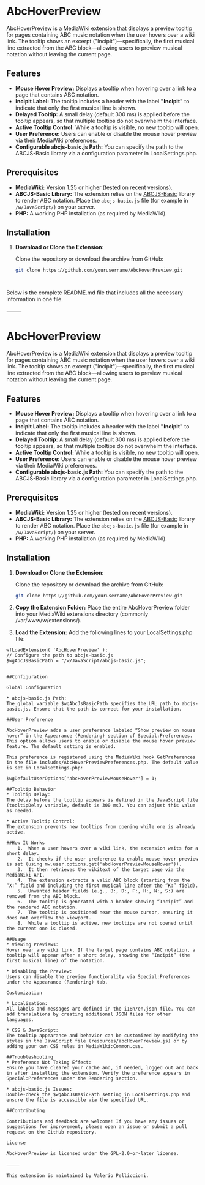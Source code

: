 # AbcHoverPreview

AbcHoverPreview is a MediaWiki extension that displays a preview tooltip for pages containing ABC music notation when the user hovers over a wiki link. The tooltip shows an excerpt ("Incipit")—specifically, the first musical line extracted from the ABC block—allowing users to preview musical notation without leaving the current page.

## Features

- **Mouse Hover Preview:** Displays a tooltip when hovering over a link to a page that contains ABC notation.
- **Incipit Label:** The tooltip includes a header with the label **"Incipit"** to indicate that only the first musical line is shown.
- **Delayed Tooltip:** A small delay (default 300 ms) is applied before the tooltip appears, so that multiple tooltips do not overwhelm the interface.
- **Active Tooltip Control:** While a tooltip is visible, no new tooltip will open.
- **User Preference:** Users can enable or disable the mouse hover preview via their MediaWiki preferences.
- **Configurable abcjs-basic.js Path:** You can specify the path to the ABCJS-Basic library via a configuration parameter in LocalSettings.php.

## Prerequisites

- **MediaWiki:** Version 1.25 or higher (tested on recent versions).
- **ABCJS-Basic Library:** The extension relies on the [ABCJS-Basic](https://github.com/paulrosen/abcjs) library to render ABC notation. Place the `abcjs-basic.js` file (for example in `/w/JavaScript/`) on your server.
- **PHP:** A working PHP installation (as required by MediaWiki).

## Installation

1. **Download or Clone the Extension:**

   Clone the repository or download the archive from GitHub:

   ```bash
   git clone https://github.com/yourusername/AbcHoverPreview.git
   



Below is the complete README.md file that includes all the necessary information in one file.

⸻



# AbcHoverPreview

AbcHoverPreview is a MediaWiki extension that displays a preview tooltip for pages containing ABC music notation when the user hovers over a wiki link. The tooltip shows an excerpt ("Incipit")—specifically, the first musical line extracted from the ABC block—allowing users to preview musical notation without leaving the current page.

## Features

- **Mouse Hover Preview:** Displays a tooltip when hovering over a link to a page that contains ABC notation.
- **Incipit Label:** The tooltip includes a header with the label **"Incipit"** to indicate that only the first musical line is shown.
- **Delayed Tooltip:** A small delay (default 300 ms) is applied before the tooltip appears, so that multiple tooltips do not overwhelm the interface.
- **Active Tooltip Control:** While a tooltip is visible, no new tooltip will open.
- **User Preference:** Users can enable or disable the mouse hover preview via their MediaWiki preferences.
- **Configurable abcjs-basic.js Path:** You can specify the path to the ABCJS-Basic library via a configuration parameter in LocalSettings.php.

## Prerequisites

- **MediaWiki:** Version 1.25 or higher (tested on recent versions).
- **ABCJS-Basic Library:** The extension relies on the [ABCJS-Basic](https://github.com/paulrosen/abcjs) library to render ABC notation. Place the `abcjs-basic.js` file (for example in `/w/JavaScript/`) on your server.
- **PHP:** A working PHP installation (as required by MediaWiki).

## Installation

1. **Download or Clone the Extension:**

   Clone the repository or download the archive from GitHub:

   ```bash
   git clone https://github.com/yourusername/AbcHoverPreview.git

2.	**Copy the Extension Folder:**
Place the entire AbcHoverPreview folder into your MediaWiki extensions directory (commonly /var/www/w/extensions/).

3.	**Load the Extension:**
Add the following lines to your LocalSettings.php file:

````
wfLoadExtension( 'AbcHoverPreview' );
// Configure the path to abcjs-basic.js
$wgAbcJsBasicPath = "/w/JavaScript/abcjs-basic.js";


##Configuration

Global Configuration

* abcjs-basic.js Path:
The global variable $wgAbcJsBasicPath specifies the URL path to abcjs-basic.js. Ensure that the path is correct for your installation.

##User Preference

AbcHoverPreview adds a user preference labeled “Show preview on mouse hover” in the Appearance (Rendering) section of Special:Preferences. This option allows users to enable or disable the mouse hover preview feature. The default setting is enabled.

This preference is registered using the MediaWiki hook GetPreferences in the file includes/AbcHoverPreviewPreferences.php. The default value is set in LocalSettings.php:

$wgDefaultUserOptions['abcHoverPreviewMouseHover'] = 1;

##Tooltip Behavior
* Tooltip Delay:
The delay before the tooltip appears is defined in the JavaScript file (tooltipDelay variable, default is 300 ms). You can adjust this value as needed.

* Active Tooltip Control:
The extension prevents new tooltips from opening while one is already active.

##How It Works
	1.	When a user hovers over a wiki link, the extension waits for a short delay.
	2.	It checks if the user preference to enable mouse hover preview is set (using mw.user.options.get('abcHoverPreviewMouseHover')).
	3.	It then retrieves the wikitext of the target page via the MediaWiki API.
	4.	The extension extracts a valid ABC block (starting from the “X:” field and including the first musical line after the “K:” field).
	5.	Unwanted header fields (e.g., B:, D:, F:, H:, N:, S:) are removed from the ABC block.
	6.	The tooltip is generated with a header showing “Incipit” and the rendered ABC notation.
	7.	The tooltip is positioned near the mouse cursor, ensuring it does not overflow the viewport.
	8.	While a tooltip is active, new tooltips are not opened until the current one is closed.

##Usage
* Viewing Previews:
Hover over any wiki link. If the target page contains ABC notation, a tooltip will appear after a short delay, showing the “Incipit” (the first musical line) of the notation.

* Disabling the Preview:
Users can disable the preview functionality via Special:Preferences under the Appearance (Rendering) tab.

Customization

* Localization:
All labels and messages are defined in the i18n/en.json file. You can add translations by creating additional JSON files for other languages.

* CSS & JavaScript:
The tooltip appearance and behavior can be customized by modifying the styles in the JavaScript file (resources/abcHoverPreview.js) or by adding your own CSS rules in MediaWiki:Common.css.

##Troubleshooting
* Preference Not Taking Effect:
Ensure you have cleared your cache and, if needed, logged out and back in after installing the extension. Verify the preference appears in Special:Preferences under the Rendering section.

* abcjs-basic.js Issues:
Double-check the $wgAbcJsBasicPath setting in LocalSettings.php and ensure the file is accessible via the specified URL.

##Contributing

Contributions and feedback are welcome! If you have any issues or suggestions for improvement, please open an issue or submit a pull request on the GitHub repository.

License

AbcHoverPreview is licensed under the GPL-2.0-or-later license.

⸻

This extension is maintained by Valerio Pelliccioni.
